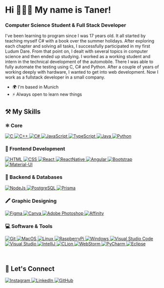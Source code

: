 
# Hi 🧑🏻‍💻 My name is Taner!
### Computer Science Student & Full Stack Developer
<p>I've been learning to program since I was 17 years old. It all started by teaching myself C# with a book over the summer holidays. After exploring each chapter and solving all tasks, I successfully participated in my first Ludum Dare. From that point on, I dealt with several topics in computer science and then ended up studying. I worked as a working student and intern in the technical development of the automobile. There I was able to fully automate the testing using C, C# and Python. After a couple of years of working deeply with hardware, I wanted to get into web development. Now I work as a fullstack developer in a small company.</p>

* 🌍  I'm based in Munich
* ⚡  Always open to learn new things

## ⚒️ My Skills

### ⚛ Core

<p align="start"> 
  <a href="https://www.cprogramming.com/" target="_blank"> 
    <img alt="C" src="https://img.shields.io/badge/c-%2300599C.svg?style=for-the-badge&logo=c&logoColor=white">
  </a> 
  <a href="https://www.w3schools.com/cpp/" target="_blank"> 
    <img alt="C++" src="https://img.shields.io/badge/c++-%2300599C.svg?style=for-the-badge&logo=c%2B%2B&logoColor=white">
  </a> 
    <a href="https://docs.microsoft.com/de-de/dotnet/csharp/" target="_blank"> 
    <img alt="C#" src="https://img.shields.io/badge/c%23-%23239120.svg?style=for-the-badge&logo=c-sharp&logoColor=white">
  </a> 
  <a href="https://developer.mozilla.org/en-US/docs/Web/JavaScript" target="_blank"> 
     <img alt="JavaScript" src="https://img.shields.io/badge/javascript-%23323330.svg?style=for-the-badge&logo=javascript&logoColor=%23F7DF1E">
   </a>
  <a href="https://www.typescriptlang.org/" target="_blank"> 
     <img alt="TypeScript" src="https://img.shields.io/badge/typescript-%23007ACC.svg?style=for-the-badge&logo=typescript&logoColor=white">
   </a>
<a href="https://www.java.com" target="_blank"> 
    <img alt="Java" src="https://img.shields.io/badge/java-%23ED8B00.svg?style=for-the-badge&logo=java&logoColor=white">
  </a>
   <a href="https://www.python.org" target="_blank">
    <img alt="Python" src="https://img.shields.io/badge/python-%2314354C.svg?style=for-the-badge&logo=python&logoColor=white">
  </a>
</p>

### 📱 Frontend Development

<p align="start"> 
    <a href="https://www.w3.org/html/" target="_blank"> 
        <img alt="HTML" src="https://img.shields.io/badge/html5-%23E34F26.svg?style=for-the-badge&logo=html5&logoColor=white">
    </a>   
    <a href="https://www.w3schools.com/css/" target="_blank">
        <img alt="CSS" src="https://img.shields.io/badge/css3-%231572B6.svg?style=for-the-badge&logo=css3&logoColor=white">
    </a> 
    <a href="https://reactjs.org/" target="_blank"> 
        <img alt="React" src="https://img.shields.io/badge/react-%2320232a.svg?style=for-the-badge&logo=react&logoColor=%2361DAFB"/>
    </a>
    <a href="https://reactnative.dev/" target="_blank"> 
        <img alt="ReactNative" src="https://img.shields.io/badge/react_native-%2320232a.svg?style=for-the-badge&logo=react&logoColor=%2361DAFB"/>
    </a>
    <a href="https://angular.io/" target="_blank"> 
        <img alt="Angular" src="https://img.shields.io/badge/angular-%23DD0031.svg?style=for-the-badge&logo=angular&logoColor=white"/>
    </a>
    <a href="https://getbootstrap.com" target="_blank"> 
        <img alt="Bootstrap" src="https://img.shields.io/badge/bootstrap-%23563D7C.svg?style=for-the-badge&logo=bootstrap&logoColor=white"/>
    </a>
    <a href="https://mui.com/" target="_blank"> 
        <img alt="Material-UI" src="https://img.shields.io/badge/Material--UI-0081CB?style=for-the-badge&logo=material-ui&logoColor=white"/>
    </a>
</p>

### 💾 Backend & Databases

<p align="start">
    <a href="https://nodejs.org/en/" target="_blank">
        <img alt="NodeJs" src="https://img.shields.io/badge/Node.js-43853D?style=for-the-badge&logo=node.js&logoColor=white">
    </a>
    <a href="https://www.postgresql.org/" target="_blank">
        <img alt="PostgreSQL" src="https://img.shields.io/badge/postgres-%23316192.svg?style=for-the-badge&logo=postgresql&logoColor=white">
    </a>
    <a href="#" target="_blank">
        <img alt="Prisma" src="https://img.shields.io/badge/Prisma-3982CE?style=for-the-badge&logo=Prisma&logoColor=white">
    </a>
</p>
  
### 🖍 Graphic Designing
<p align="start">
	<a href="https://www.figma.com/" target="_blank">
        <img alt="Figma" src="https://img.shields.io/badge/Figma-F24E1E?style=for-the-badge&logo=figma&logoColor=white"/>
    </a>
     <a href="https://www.canva.com/de_de/" target="_blank">
        <img alt="Canva" src="https://img.shields.io/badge/Canva-%2300C4CC.svg?style=for-the-badge&logo=Canva&logoColor=white"/>
    </a>
    <a href="https://www.adobe.com/de/products/photoshop.html" target="_blank"> 
        <img alt="Adobe Photoshop" src="https://img.shields.io/badge/adobephotoshop-%2331A8FF.svg?style=for-the-badge&logo=adobephotoshop&logoColor=white"/>
    </a>
    <a href="https://affinity.serif.com/de/" target="_blank"> 
        <img alt="Affinity" src="https://img.shields.io/badge/affinityphoto-%237E4DD2.svg?style=for-the-badge&logo=affinity-photo&logoColor=white"/>
    </a>
 </p>

### 💻 Software & Tools

<p align="start">
    <a href="#">
        <img alt="Git" src="https://img.shields.io/badge/git-%23F05033.svg?style=for-the-badge&logo=git&logoColor=white">
    </a>
    <a href="#">
        <img alt="MacOS" src="https://img.shields.io/badge/mac%20os-000000?style=for-the-badge&logo=apple&logoColor=white">
    </a>
    <a href="#">
        <img alt="Linux" src="https://img.shields.io/badge/Linux-FCC624?style=for-the-badge&logo=linux&logoColor=black">
    </a>
    <a href="#">
        <img alt="RaspberryPi" src="https://img.shields.io/badge/Raspberry%20Pi-A22846?style=for-the-badge&logo=Raspberry%20Pi&logoColor=white">
    </a>
    <a href="#">
        <img alt="Windows" src="https://img.shields.io/badge/Windows-0078D6?style=for-the-badge&logo=windows&logoColor=white">
    </a>
    <a href="#">
        <img alt="Visual Studio Code" src="https://img.shields.io/badge/VisualStudioCode-0078d7.svg?style=for-the-badge&logo=visual-studio-code&logoColor=white">
    </a>
    <a href="#">
        <img alt="Visual Studio" src="https://img.shields.io/badge/VisualStudio-5C2D91.svg?style=for-the-badge&logo=visual-studio&logoColor=white">
    </a>
    <a href="#">
        <img alt="IntelliJ" src="https://img.shields.io/badge/IntelliJIDEA-000000.svg?style=for-the-badge&logo=intellij-idea&logoColor=white">
    </a>
    <a href="#">
        <img alt="CLion" src="https://img.shields.io/badge/CLion-000000?style=for-the-badge&logo=clion&logoColor=white">
    </a>
    <a href="#">
        <img alt="WebStorm" src="https://img.shields.io/badge/webstorm-143?style=for-the-badge&logo=webstorm&logoColor=white&color=black">
    </a>
    <a href="#">
        <img alt="PyCharm" src="https://img.shields.io/badge/PyCharm-000000.svg?&style=for-the-badge&logo=PyCharm&logoColor=white">
    </a>
    <a href="#">
        <img alt="Eclipse" src="https://img.shields.io/badge/Eclipse-FE7A16.svg?style=for-the-badge&logo=Eclipse&logoColor=white">
    </a>
</p>

<br/>

## 👤 Let's Connect

<p align="start">
    <a href="https://www.instagram.com/tanerkp/" target="_blank">
        <img src="https://img.shields.io/badge/tanerkp-%23E4405F.svg?style=for-the-badge&logo=Instagram&logoColor=white" alt="Instagram"/>
    </a>
    <a href="https://www.linkedin.com/in/tanerkampa/" target="_blank">
        <img src="https://img.shields.io/badge/linkedin-%230077B5.svg?style=for-the-badge&logo=linkedin&logoColor=white" alt="LinkedIn"/>
    </a>
    <a href="https://github.com/TanerKp" target="_blank">
        <img src="https://img.shields.io/badge/github-%23121011.svg?style=for-the-badge&logo=github&logoColor=white" alt="GitHub"/>
    </a>	
</p>
